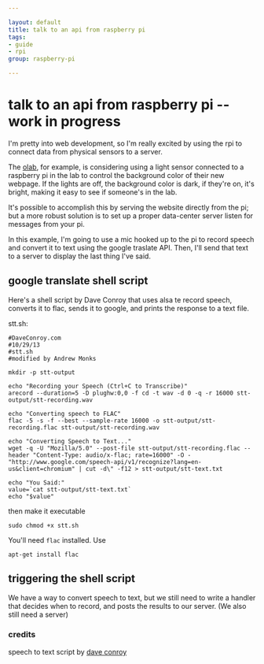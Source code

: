 ```yaml
---

layout: default
title: talk to an api from raspberry pi
tags:
- guide
- rpi
group: raspberry-pi

---
```


#	talk to an api from raspberry pi -- work in progress

I'm pretty into web development, so I'm really excited by using the rpi to connect data from physical sensors to a server.

The [olab](http://olab.io), for example, is considering using a light sensor connected to a raspberry pi in the lab to control the background color of their new webpage. If the lights are off, the background color is dark, if they're on, it's bright, making it easy to see if someone's in the lab.

It's possible to accomplish this by serving the website directly from the pi; but a more robust solution is to set up a proper data-center server listen for messages from your pi.

In this example, I'm going to use a mic hooked up to the pi to record speech and convert it to text using the google traslate API. Then, I'll send that text to a server to display the last thing I've said.

## google translate shell script

Here's a shell script by Dave Conroy that uses alsa te record speech, converts it to flac, sends it to google, and prints the response to a text file.

stt.sh:

	#DaveConroy.com
	#10/29/13
	#stt.sh
	#modified by Andrew Monks

	mkdir -p stt-output

	echo "Recording your Speech (Ctrl+C to Transcribe)"
	arecord --duration=5 -D plughw:0,0 -f cd -t wav -d 0 -q -r 16000 stt-output/stt-recording.wav

	echo "Converting speech to FLAC"
	flac -5 -s -f --best --sample-rate 16000 -o stt-output/stt-recording.flac stt-output/stt-recording.wav

	echo "Converting Speech to Text..."
	wget -q -U "Mozilla/5.0" --post-file stt-output/stt-recording.flac --header "Content-Type: audio/x-flac; rate=16000" -O - "http://www.google.com/speech-api/v1/recognize?lang=en-us&client=chromium" | cut -d\" -f12 > stt-output/stt-text.txt

	echo "You Said:"
	value=`cat stt-output/stt-text.txt`
	echo "$value"

then make it executable

	sudo chmod +x stt.sh

You'll need `flac` installed. Use

	apt-get install flac

## triggering the shell script

We have a way to convert speech to text, but we still need to write a handler that decides when to record, and posts the results to our server. (We also still need a server)

### credits

speech to text script by [dave conroy](http://www.daveconroy.com/turn-raspberry-pi-translator-speech-recognition-playback-60-languages/)